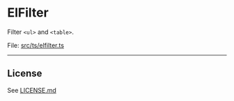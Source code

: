 # ElFilter

Filter `<ul>` and `<table>`.

File: [src/ts/elfilter.ts](../../src/ts/elfilter.ts)

---




## License

See [LICENSE.md](./LICENSE.md)
